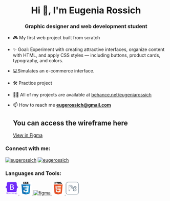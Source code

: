 
<h1 align="center">Hi 👋, I'm Eugenia Rossich</h1>
<h3 align="center">Graphic designer and web development student</h3>

- 🎮 My first web project built from scratch
- ✨ Goal: Experiment with creating attractive interfaces, organize content with HTML, and apply CSS styles — including buttons, product cards, typography, and colors.
  
- 💻Simulates an e-commerce interface.

- 🛠️ Practice project

- 👨‍💻 All of my projects are available at [behance.net/eugeniarossich](behance.net/eugeniarossich)

- 📫 How to reach me **eugerossich@gmail.com**

  
  <h2> You can access the wireframe here </h2>
  <a href="https://www.figma.com/design/Lz62vWnK8yEUxziDfWcF7V/Zerion?node-id=278-617&t=O0uHKPqHIDbK2XFL-1"> View in Figma</a>


  
<h3 align="left">Connect with me:</h3>
<p align="left">
<a href="https://linkedin.com/in/eugerossich" target="blank"><img align="center" src="https://raw.githubusercontent.com/rahuldkjain/github-profile-readme-generator/master/src/images/icons/Social/linked-in-alt.svg" alt="eugerossich" height="30" width="40" /></a>
<a href="https://www.behance.net/eugerossich" target="blank"><img align="center" src="https://raw.githubusercontent.com/rahuldkjain/github-profile-readme-generator/master/src/images/icons/Social/behance.svg" alt="eugerossich" height="30" width="40" /></a>
</p>

<h3 align="left">Languages and Tools:</h3>
<p align="left"> <a href="https://getbootstrap.com" target="_blank" rel="noreferrer"> <img src="https://raw.githubusercontent.com/devicons/devicon/master/icons/bootstrap/bootstrap-plain-wordmark.svg" alt="bootstrap" width="40" height="40"/> </a> <a href="https://www.w3schools.com/css/" target="_blank" rel="noreferrer"> <img src="https://raw.githubusercontent.com/devicons/devicon/master/icons/css3/css3-original-wordmark.svg" alt="css3" width="40" height="40"/> </a> <a href="https://www.figma.com/" target="_blank" rel="noreferrer"> <img src="https://www.vectorlogo.zone/logos/figma/figma-icon.svg" alt="figma" width="40" height="40"/> </a> <a href="https://www.w3.org/html/" target="_blank" rel="noreferrer"> <img src="https://raw.githubusercontent.com/devicons/devicon/master/icons/html5/html5-original-wordmark.svg" alt="html5" width="40" height="40"/> </a> <a href="https://www.photoshop.com/en" target="_blank" rel="noreferrer"> <img src="https://raw.githubusercontent.com/devicons/devicon/master/icons/photoshop/photoshop-line.svg" alt="photoshop" width="40" height="40"/> </a> </p>
